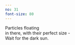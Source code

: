 ```yaml
---
no: 31
font-size: 80
---
```


Particles floating  
in there, with their perfect size -  
Wait for the dark sun. 
